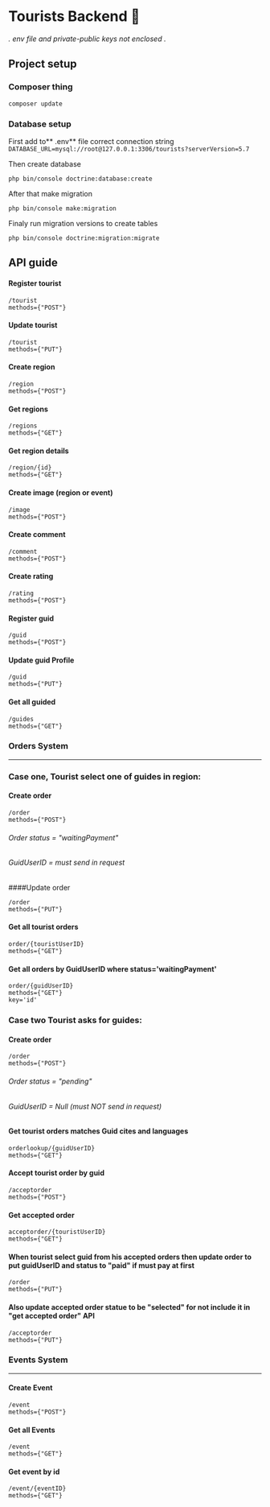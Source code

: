 # Tourists Backend 🚧
*. env file and private-public keys not enclosed .*
## Project setup

### Composer thing
```
composer update
```
### Database setup
First add to** .env** file correct connection string
`DATABASE_URL=mysql://root@127.0.0.1:3306/tourists?serverVersion=5.7`

Then create database
```
php bin/console doctrine:database:create
```

After that make migration
```
php bin/console make:migration
```

Finaly run migration versions to create tables
```
php bin/console doctrine:migration:migrate
```

## API guide

#### Register tourist
```
/tourist 
methods={"POST"}
```
#### Update tourist
```
/tourist 
methods={"PUT"}
```
#### Create region
```
/region
methods={"POST"}
```
#### Get regions
```
/regions
methods={"GET"}
```
#### Get region details
```
/region/{id}
methods={"GET"}
```
#### Create image (region or event)
```
/image
methods={"POST"}
```
#### Create comment
```
/comment
methods={"POST"}
```
#### Create rating
```
/rating
methods={"POST"}
```
#### Register guid
```
/guid 
methods={"POST"}
```
#### Update guid Profile 
```
/guid 
methods={"PUT"}
```
#### Get all guided
```
/guides
methods={"GET"}
```
### Orders System

------------


### Case one, Tourist select one of guides in region:
#### Create order
```
/order
methods={"POST"}
```
###### Order status = "waitingPayment"
###### GuidUserID = must send in request
####Update order
```
/order
methods={"PUT"}
```
#### Get all tourist orders
```
order/{touristUserID}
methods={"GET"}
```
#### Get all orders by GuidUserID where status='waitingPayment'
```
order/{guidUserID}
methods={"GET"}
key='id'
```
### Case two Tourist asks for guides:
#### Create order
```
/order
methods={"POST"}
```
###### Order status = "pending"
###### GuidUserID = Null (must NOT send in request)

#### Get tourist orders matches Guid cites and languages
```
orderlookup/{guidUserID}
methods={"GET"}
```
#### Accept tourist order by guid
```
/acceptorder
methods={"POST"}
```
#### Get accepted order
```
acceptorder/{touristUserID}
methods={"GET"}
```
#### When tourist select guid from his accepted orders then update order to put guidUserID and status to "paid" if must pay at first
```
/order
methods={"PUT"}
```
#### Also update accepted order statue to be "selected" for not include it in "get accepted order" API
```
/acceptorder
methods={"PUT"}
```

### Events System

------------
#### Create Event
```
/event
methods={"POST"}
```

#### Get all Events
```
/event
methods={"GET"}
```

#### Get event by id
```
/event/{eventID}
methods={"GET"}
```
